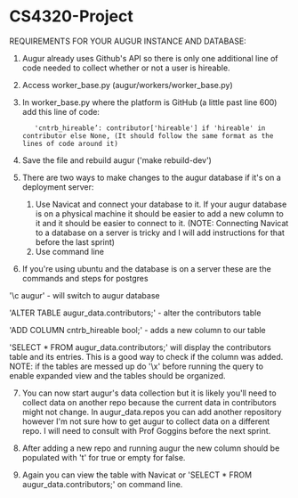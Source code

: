 # CS4320-Project

REQUIREMENTS FOR YOUR AUGUR INSTANCE AND DATABASE:

1. Augur already uses Github's API so there is only one additional line of code needed to collect whether or not a user is hireable. 

2. Access worker_base.py (augur/workers/worker_base.py)

3. In worker_base.py where the platform is GitHub (a little past line 600) add this line of code:
          
          'cntrb_hireable’: contributor['hireable'] if 'hireable' in contributor else None, (It should follow the same format as the lines of code around it)

4. Save the file and rebuild augur ('make rebuild-dev')

5. There are two ways to make changes to the augur database if it's on a deployment server:
      1. Use Navicat and connect your database to it.
          If your augur database is on a physical machine it should be easier to add a new column to it and it should be easier to connect to it. (NOTE: Connecting Navicat to a            database on a server is tricky and I will add instructions for that before the last sprint) 
      2. Use command line

6. If you're using ubuntu and the database is on a server these are the commands and steps for postgres

'\c augur' - will switch to augur database

'ALTER TABLE augur_data.contributors;' - alter the contributors table

'ADD COLUMN cntrb_hireable bool;' - adds a new column to our table
          
'SELECT * FROM augur_data.contributors;' will display the contributors table and its entries. This is a good way to check if the column was added. NOTE: if the tables are messed up do '\x' before running the query to enable expanded view and the tables should be organized. 
      
7. You can now start augur's data collection but it is likely you'll need to collect data on another repo because the current data in contributors might not change. In augur_data.repos you can add another repository however I'm not sure how to get augur to collect data on a different repo. I will need to consult with Prof Goggins before the next sprint.

8. After adding a new repo and running augur the new column should be populated with 't' for true or empty for false.

9. Again you can view the table with Navicat or 'SELECT * FROM augur_data.contributors;' on command line. 
